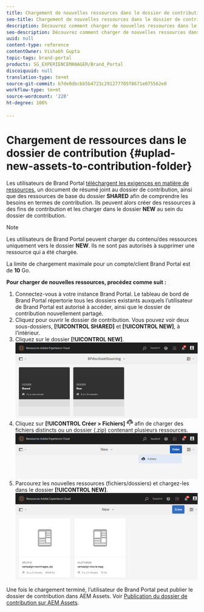 ```yaml
---
title: Chargement de nouvelles ressources dans le dossier de contribution
seo-title: Chargement de nouvelles ressources dans le dossier de contribution
description: Découvrez comment charger de nouvelles ressources dans le dossier de contribution de Brand Portal.
seo-description: Découvrez comment charger de nouvelles ressources dans le dossier de contribution de Brand Portal.
uuid: null
content-type: reference
contentOwner: Vishabh Gupta
topic-tags: brand-portal
products: SG_EXPERIENCEMANAGER/Brand_Portal
discoiquuid: null
translation-type: tm+mt
source-git-commit: b7de0dbcbb5b4723c291277705f8671e075562e0
workflow-type: tm+mt
source-wordcount: '228'
ht-degree: 100%

---
```



# Chargement de ressources dans le dossier de contribution {#uplad-new-assets-to-contribution-folder}

Les utilisateurs de Brand Portal [téléchargent les exigences en matière de ressources](brand-portal-download-asset-requirements.md), un document de résumé joint au dossier de contribution, ainsi que des ressources de base du dossier **SHARED** afin de comprendre les besoins en termes de contribution.
Ils peuvent alors créer des ressources à des fins de contribution et les charger dans le dossier **NEW** au sein du dossier de contribution.

>[!NOTE]
>
>Les utilisateurs de Brand Portal peuvent charger du contenu/des ressources uniquement vers le dossier **NEW**. Ils ne sont pas autorisés à supprimer une ressource qui a été chargée.
>
>La limite de chargement maximale pour un compte/client Brand Portal est de **10** Go.



**Pour charger de nouvelles ressources, procédez comme suit :**

1. Connectez-vous à votre instance Brand Portal.
Le tableau de bord de Brand Portal répertorie tous les dossiers existants auxquels l’utilisateur de Brand Portal est autorisé à accéder, ainsi que le dossier de contribution nouvellement partagé. 
1. Cliquez pour ouvrir le dossier de contribution. Vous pouvez voir deux sous-dossiers, **[!UICONTROL SHARED]** et **[!UICONTROL NEW]**, à l’intérieur.
1. Cliquez sur le dossier **[!UICONTROL NEW]**.
   ![](assets/upload-new-assets1.png)
1. Cliquez sur **[!UICONTROL Créer > Fichiers]** ![](assets/upload.png) afin de charger des fichiers distincts ou un dossier (.zip) contenant plusieurs ressources.
   ![](assets/upload-new-assets2.png)
1. Parcourez les nouvelles ressources (fichiers/dossiers) et chargez-les dans le dossier **[!UICONTROL NEW]**.
   ![](assets/upload-new-assets3.png)

Une fois le chargement terminé, l’utilisateur de Brand Portal peut publier le dossier de contribution dans AEM Assets. Voir [Publication du dossier de contribution sur AEM Assets](brand-portal-publish-contribution-folder-to-aem-assets.md).